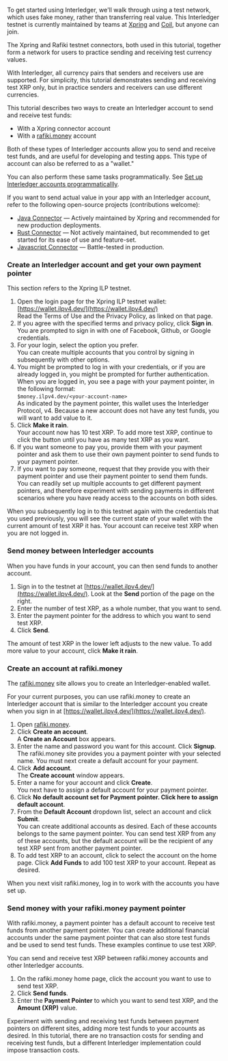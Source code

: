 To get started using Interledger, we'll walk through using a test network, which uses fake money, rather than transferring real value. This Interledger testnet is currently maintained by teams at [Xpring](https://xpring.io/) and [Coil](https://coil.com/), but anyone can join.

The Xpring and Rafiki testnet connectors, both used in this tutorial, together form a network for users to practice sending and receiving test currency values.

With Interledger, all currency pairs that senders and receivers use are supported. For simplicity, this tutorial demonstrates sending and receiving test XRP only, but in practice senders and receivers can use different currencies.  

This tutorial describes two ways to create an Interledger account to send and receive test funds:

- With a Xpring connector account
- With a [rafiki.money](https://rafiki.money) account

Both of these types of Interledger accounts allow you to send and receive test funds, and are useful for developing and testing apps. This type of account can also be referred to as a "wallet."

You can also perform these same tasks programmatically. See [Set up Interledger accounts programmaticallly](setup-wallets-programmatically.html).

If you want to send actual value in your app with an Interledger account, refer to the following open-source projects (contributions welcome):

* [Java Connector](https://connector.interledger4j.dev)  — Actively maintained by Xpring and recommended for new production deployments.
* [Rust Connector](http://interledger.rs)  — Not actively maintained, but recommended to get started for its ease of use and feature-set.
* [Javascript Connector](https://github.com/interledgerjs/ilp-connector)  — Battle-tested in production.

### Create an Interledger account and get your own payment pointer

This section refers to the Xpring ILP testnet.

1. Open the login page for the Xpring ILP testnet wallet: [https://wallet.ilpv4.dev/](https://wallet.ilpv4.dev/)<br>
   Read the Terms of Use and the Privacy Policy, as linked on that page.
2. If you agree with the specified terms and privacy policy, click **Sign in**.<br>
   You are prompted to sign in with one of Facebook, Github, or Google credentials.
3. For your login, select the option you prefer.<br>
   You can create multiple accounts that you control by signing in subsequently with other options.
4. You might be prompted to log in with your credentials, or if you are already logged in, you might be prompted for further authentication.<br>
   When you are logged in, you see a page with your payment pointer, in the following format:<br>
   `$money.ilpv4.dev/<your-account-name>`<br>
   As indicated by the payment pointer, this wallet uses the Interledger Protocol, v4. Because a new account does not have any test funds, you will want to add value to it.
5. Click **Make it rain**.<br>
  Your account now has 10 test XRP. To add more test XRP, continue to click the button until you have as many test XRP as you want.
6. If you want someone to pay you, provide them with your payment pointer and ask them to use their own payment pointer to send funds to your payment pointer.
7. If you want to pay someone, request that they provide you with their payment pointer and use their payment pointer to send them funds.<br>
   You can readily set up multiple accounts to get different payment pointers, and therefore experiment with sending payments in different scenarios where you have ready access to the accounts on both sides.

When you subsequently log in to this testnet again with the credentials that you used previously, you will see the current state of your wallet with the current amount of test XRP it has. Your account can receive test XRP when you are not logged in.   

### Send money between Interledger accounts

When you have funds in your account, you can then send funds to another account.

1. Sign in to the testnet at [https://wallet.ilpv4.dev/](https://wallet.ilpv4.dev/). Look at the **Send** portion of the page on the right.
2. Enter the number of test XRP, as a whole number, that you want to send.
3. Enter the payment pointer for the address to which you want to send test XRP.
4. Click **Send**.

The amount of test XRP in the lower left adjusts to the new value. To add more value to your account, click **Make it rain**.

### Create an account at rafiki.money

The [rafiki.money](https://rafiki.money) site allows you to create an Interledger-enabled wallet.

For your current purposes, you can use rafiki.money to create an Interledger account that is similar to the Interledger account you create when you sign in at [https://wallet.ilpv4.dev/](https://wallet.ilpv4.dev/).

1. Open [rafiki.money](https://rafiki.money).
2. Click **Create an account**.<br>
   A **Create an Account** box appears.
3. Enter the name and password you want for this account. Click **Signup**.<br>
    The rafiki.money site provides you a payment pointer with your selected name. You must next create a default account for your payment.  
4. Click **Add account**.<br>
   The **Create account** window appears.
5. Enter a name for your account and click **Create**.<br>
   You next have to assign a default account for your payment pointer.        
6. Click **No default account set for Payment pointer. Click here to assign default account**.
7. From the **Default Account** dropdown list, select an account and click **Submit**.<br>
   You can create additional accounts as desired. Each of these accounts belongs to the same payment pointer. You can send test XRP from any of these accounts, but the default account will be the recipient of any test XRP sent from another payment pointer.
8. To add test XRP to an account, click to select the account on the home page. Click **Add Funds** to add 100 test XRP to your account. Repeat as desired.

When you next visit rafiki.money, log in to work with the accounts you have set up.

### Send money with your rafiki.money payment pointer

With rafiki.money, a payment pointer has a default account to receive test funds from another payment pointer. You can create additional financial accounts under the same payment pointer that can also store test funds and be used to send test funds. These examples continue to use test XRP.

You can send and receive test XRP between rafiki.money accounts and other Interledger accounts.

1. On the rafiki.money home page, click the account you want to use to send test XRP.
2. Click **Send funds**.
3. Enter the **Payment Pointer** to which you want to send test XRP, and the **Amount (XRP)** value.  

Experiment with sending and receiving test funds between payment pointers on different sites, adding more test funds to your accounts as desired. In this tutorial, there are no transaction costs for sending and receiving test funds, but a different Interledger implementation could impose transaction costs.
